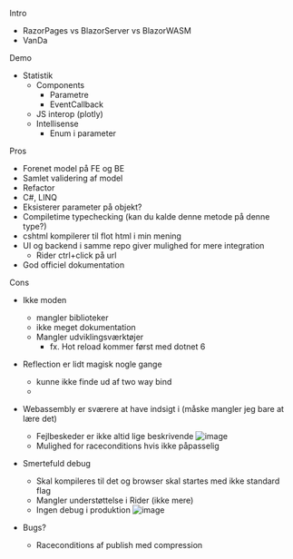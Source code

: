 Intro
- RazorPages vs BlazorServer vs BlazorWASM
- VanDa

Demo
- Statistik
  - Components
    - Parametre
    - EventCallback
  - JS interop (plotly)
  - Intellisense
    - Enum i parameter

Pros
- Forenet model på FE og BE
- Samlet validering af model
- Refactor
- C#, LINQ
- Eksisterer parameter på objekt?
- Compiletime typechecking (kan du kalde denne metode på denne type?)
- cshtml kompilerer til flot html i min mening
- UI og backend i samme repo giver mulighed for mere integration
  - Rider ctrl+click på url
- God officiel dokumentation

Cons
- Ikke moden 
  - mangler biblioteker
  - ikke meget dokumentation
  - Mangler udviklingsværktøjer
    - fx. Hot reload kommer først med dotnet 6
- Reflection er lidt magisk nogle gange
  - kunne ikke finde ud af two way bind
  - 
- Webassembly er sværere at have indsigt i (måske mangler jeg bare at lære det)
  - Fejlbeskeder er ikke altid lige beskrivende
  ![image](https://user-images.githubusercontent.com/8692680/131094273-e3fe348f-fad9-45ff-8146-840c051ca7fb.png)
  - Mulighed for raceconditions hvis ikke påpasselig

- Smertefuld debug
  - Skal kompileres til det og browser skal startes med ikke standard flag
  - Mangler understøttelse i Rider (ikke mere)
  - Ingen debug i produktion
  ![image](https://user-images.githubusercontent.com/8692680/133121375-64eace43-a79c-47da-9ca3-b05d9542d8a1.png)
 
- Bugs?
  - Raceconditions af publish med compression

